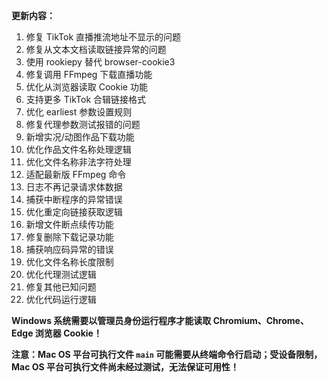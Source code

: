 **更新内容：**

1. 修复 TikTok 直播推流地址不显示的问题
2. 修复从文本文档读取链接异常的问题
3. 使用 rookiepy 替代 browser-cookie3
4. 修复调用 FFmpeg 下载直播功能
5. 优化从浏览器读取 Cookie 功能
6. 支持更多 TikTok 合辑链接格式
7. 优化 earliest 参数设置规则
8. 修复代理参数测试报错的问题
9. 新增实况/动图作品下载功能
10. 优化作品文件名称处理逻辑
11. 优化文件名称非法字符处理
12. 适配最新版 FFmpeg 命令
13. 日志不再记录请求体数据
14. 捕获中断程序的异常错误
15. 优化重定向链接获取逻辑
16. 新增文件断点续传功能
17. 修复删除下载记录功能
18. 捕获响应码异常的错误
19. 优化文件名称长度限制
20. 优化代理测试逻辑
21. 修复其他已知问题
22. 优化代码运行逻辑

<p><strong>Windows 系统需要以管理员身份运行程序才能读取 Chromium、Chrome、Edge 浏览器 Cookie！</strong></p>

<p><strong>注意：Mac OS 平台可执行文件 <code>main</code> 可能需要从终端命令行启动；受设备限制，Mac OS 平台可执行文件尚未经过测试，无法保证可用性！</strong></p>
